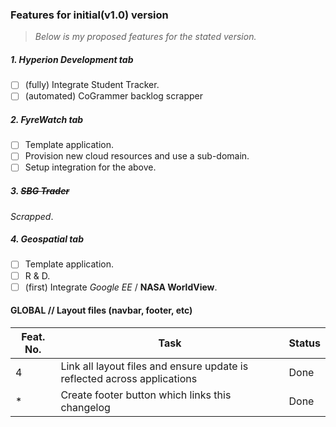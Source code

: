 ### Features for initial(v1.0) version

> *Below is my proposed features for the stated version.*

##### 1. Hyperion Development tab

- [ ] (fully) Integrate Student Tracker.
- [ ] (automated) CoGrammer backlog scrapper

##### 2. FyreWatch tab

- [ ] Template application.
- [ ] Provision new cloud resources and use a sub-domain.
- [ ] Setup integration for the above.

##### 3. ~~SBG Trader~~

*Scrapped*.

##### 4. Geospatial tab

- [ ] Template application.
- [ ] R & D.
- [ ] (first) Integrate *Google EE* / **NASA WorldView**.

#### **GLOBAL** // Layout files (navbar, footer, etc)

| Feat. No. | Task                                                                     | Status |
| --------- | ------------------------------------------------------------------------ | ------ |
| 4         | Link all layout files and ensure update is reflected across applications | Done   |
| *         | Create footer button which links this changelog                          | Done   |